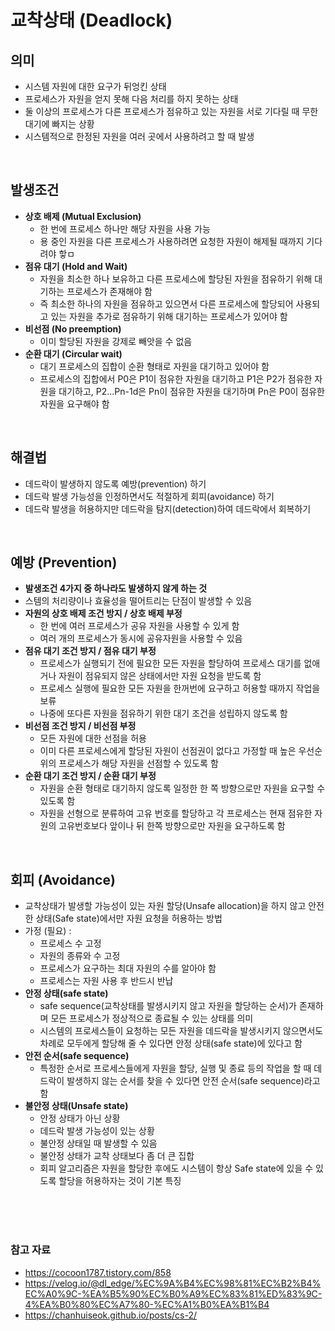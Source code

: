 # 교착상태 (Deadlock)

## 의미 

- 시스템 자원에 대한 요구가 뒤엉킨 상태
- 프로세스가 자원을 얻지 못해 다음 처리를 하지 못하는 상태
- 둘 이상의 프로세스가 다른 프로세스가 점유하고 있는 자원을 서로 기다릴 때 무한 대기에 빠지는 상황
- 시스템적으로 한정된 자원을 여러 곳에서 사용하려고 할 때 발생

<br/>

## 발생조건

- **상호 배제 (Mutual Exclusion)**
    - 한 번에 프로세스 하나만 해당 자원을 사용 가능
    - 용 중인 자원을 다른 프로세스가 사용하려면 요청한 자원이 해제될 때까지 기다려야 핳ㅁ
- **점유 대기 (Hold and Wait)**
    - 자원을 최소한 하나 보유하고 다른 프로세스에 할당된 자원을 점유하기 위해 대기하는 프로세스가 존재해야 함
    - 즉 최소한 하나의 자원을 점유하고 있으면서 다른 프로세스에 할당되어 사용되고 있는 자원을 추가로 점유하기 위해 대기하는 프로세스가 있어야 함
- **비선점 (No preemption)**
    - 이미 할당된 자원을 강제로 빼앗을 수 없음
- **순환 대기 (Circular wait)**
    - 대기 프로세스의 집합이 순환 형태로 자원을 대기하고 있어야 함
    - 프로세스의 집합에서 P0은 P1이 점유한 자원을 대기하고 P1은 P2가 점유한 자원을 대기하고, P2...Pn-1d은 Pn이 점유한 자원을 대기하며 Pn은 P0이 점유한 자원을 요구해야 함

<br/>

## 해결법

- 데드락이 발생하지 않도록 예방(prevention) 하기
- 데드락 발생 가능성을 인정하면서도 적절하게 회피(avoidance) 하기
- 데드락 발생을 허용하지만 데드락을 탐지(detection)하여 데드락에서 회복하기

<br/>

## 예방 (Prevention)

- **발생조건 4가지 중 하나라도 발생하지 않게 하는 것**
- 스템의 처리량이나 효율성을 떨어트리는 단점이 발생할 수 있음
- **자원의 상호 배제 조건 방지 / 상호 배제 부정**
    - 한 번에 여러 프로세스가 공유 자원을 사용할 수 있게 함
    - 여러 개의 프로세스가 동시에 공유자원을 사용할 수 있음
- **점유 대기 조건 방지 / 점유 대기 부정**
    - 프로세스가 실행되기 전에 필요한 모든 자원을 할당하여 프로세스 대기를 없애거나 자원이 점유되지 않은 상태에서만 자원 요청을 받도록 함
    - 프로세스 실행에 필요한 모든 자원을 한꺼번에 요구하고 허용할 때까지 작업을 보류
    - 나중에 또다른 자원을 점유하기 위한 대기 조건을 성립하지 않도록 함
- **비선점 조건 방지 / 비선점 부정**
    - 모든 자원에 대한 선점을 허용
    - 이미 다른 프로세스에게 할당된 자원이 선점권이 없다고 가정할 때 높은 우선순위의 프로세스가 해당 자원을 선점할 수 있도록 함
- **순환 대기 조건 방지 / 순환 대기 부정**
    - 자원을 순환 형태로 대기하지 않도록 일정한 한 쪽 방향으로만 자원을 요구할 수 있도록 함
    - 자원을 선형으로 분류하여 고유 번호를 할당하고 각 프로세스는 현재 점유한 자원의 고유번호보다 앞이나 뒤 한쪽 방향으로만 자원을 요구하도록 함

<br/>

## 회피 (Avoidance)

- 교착상태가 발생할 가능성이 있는 자원 할당(Unsafe allocation)을 하지 않고 안전한 상태(Safe state)에서만 자원 요청을 허용하는 방법
- 가정 (필요) : 
    - 프로세스 수 고정
    - 자원의 종류와 수 고정
    - 프로세스가 요구하는 최대 자원의 수를 알아야 함
    - 프로세스는 자원 사용 후 반드시 반납
- **안정 상태(safe state)**
    - safe sequence(교착상태를 발생시키지 않고 자원을 할당하는 순서)가 존재하며 모든 프로세스가 정상적으로 종료될 수 있는 상태를 의미
    - 시스템의 프로세스들이 요청하는 모든 자원을 데드락을 발생시키지 않으면서도 차례로 모두에게 할당해 줄 수 있다면 안정 상태(safe state)에 있다고 함
- **안전 순서(safe sequence)**
    - 특정한 순서로 프로세스들에게 자원을 할당, 실행 및 종료 등의 작업을 할 때 데드락이 발생하지 않는 순서를 찾을 수 있다면 안전 순서(safe sequence)라고 함
- **불안정 상태(Unsafe state)**
    - 안정 상태가 아닌 상황
    - 데드락 발생 가능성이 있는 상황
    - 불안정 상태일 때 발생할 수 있음
    - 불안정 상태가 교착 상태보다 좀 더 큰 집합
    - 회피 알고리즘은 자원을 할당한 후에도 시스템이 항상 Safe state에 있을 수 있도록 할당을 허용하자는 것이 기본 특징


<br/>
<br/>
<br/>

### 참고 자료

- https://cocoon1787.tistory.com/858
- https://velog.io/@dl_edge/%EC%9A%B4%EC%98%81%EC%B2%B4%EC%A0%9C-%EA%B5%90%EC%B0%A9%EC%83%81%ED%83%9C-4%EA%B0%80%EC%A7%80-%EC%A1%B0%EA%B1%B4
- https://chanhuiseok.github.io/posts/cs-2/
